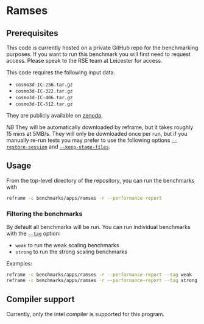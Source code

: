 # Ramses

## Prerequisites

This code is currently hosted on a private GitHub repo for the benchmarking purposes. If you want to run this benchmark you will
first need to request access. Please speak to the RSE team at Leicester for access.

This code requires the following input data.

* `cosmo3d-IC-256.tar.gz`
* `cosmo3d-IC-322.tar.gz`
* `cosmo3d-IC-406.tar.gz`
* `cosmo3d-IC-512.tar.gz`

They are publicly available on [zenodo](https://zenodo.org/record/7842140/).

*NB* They will be automatically downloaded by reframe, but it takes roughly 15 mins at 5MB/s. They will only be downloaded once
per run, but if you manually re-run tests you may prefer to use the following options
[`--restore-session`](https://reframe-hpc.readthedocs.io/en/stable/manpage.html#cmdoption-restore-session) and
[`--keep-stage-files`](https://reframe-hpc.readthedocs.io/en/stable/manpage.html#cmdoption-keep-stage-files).

## Usage

From the top-level directory of the repository, you can run the benchmarks with

```sh
reframe -c benchmarks/apps/ramses -r --performance-report
```

### Filtering the benchmarks

By default all benchmarks will be run. You can run individual benchmarks with the
[`--tag`](https://reframe-hpc.readthedocs.io/en/stable/manpage.html#cmdoption-0) option:

* `weak` to run the weak scaling benchmarks
* `strong` to run the strong scaling benchmarks

Examples:

```sh
reframe -c benchmarks/apps/ramses -r --performance-report --tag weak
reframe -c benchmarks/apps/ramses -r --performance-report --tag strong
```

## Compiler support

Currently, only the intel compiler is supported for this program.
